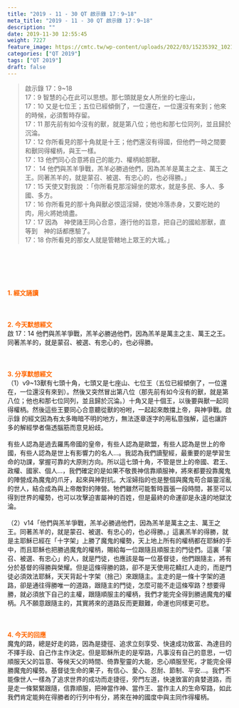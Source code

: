 ```yaml
---
title: "2019 - 11 - 30 QT 啟示錄 17：9~18"
meta_title: "2019 - 11 - 30 QT 啟示錄 17：9~18"
description: ""
date: 2019-11-30 12:55:45
weight: 7227
feature_image: https://cmtc.tw/wp-content/uploads/2022/03/15235392_10211799862337740_180693556567566654_o-1.webp
categories: ["QT 2019"]
tags: ["QT 2019"]
draft: false
---
```


<blockquote>啟示錄 17：9~18<br />
17：9 智慧的心在此可以思想。那七頭就是女人所坐的七座山，<br />
17：10 又是七位王；五位已經傾倒了，一位還在，一位還沒有來到；他來的時候，必須暫時存留。<br />
17：11 那先前有如今沒有的獸，就是第八位；他也和那七位同列，並且歸於沉淪。<br />
17：12 你所看見的那十角就是十王；他們還沒有得國，但他們一時之間要和獸同得權柄，與王一樣。<br />
17：13 他們同心合意將自己的能力、權柄給那獸。<br />
17： 14 他們與羔羊爭戰，羔羊必勝過他們，因為羔羊是萬主之主、萬王之王。同著羔羊的，就是蒙召、被選、有忠心的，也必得勝。」<br />
17：15 天使又對我說 ：「你所看見那淫婦坐的眾水，就是多民、多人、多國、多方。<br />
17：16 你所看見的那十角與獸必恨這淫婦，使她冷落赤身，又要吃她的肉，用火將她燒盡。<br />
17：17 因為　神使諸王同心合意，遵行他的旨意，把自己的國給那獸，直等到　神的話都應驗了。<br />
17：18 你所看見的那女人就是管轄地上眾王的大城。」</blockquote><br />
&nbsp;<br />
<br />
&nbsp;<br />
<br />
<span style="color: #ff6600;"><strong>1. </strong><strong>經文誦讀</strong></span><br />
<br />
<span style="color: #ff6600;"><strong> </strong></span><br />
<br />
<span style="color: #ff6600;"><strong>2. 今天默想</strong><strong>經文<br />
</strong></span>啟 17：14 他們與羔羊爭戰，羔羊必勝過他們，因為羔羊是萬主之主、萬王之王。同著羔羊的，就是蒙召、被選、有忠心的，也必得勝。<br />
<br />
&nbsp;<br />
<br />
<span style="color: #ff6600;"><strong>3. 分享默想經文<br />
</strong></span>（1）v9~13獸有七頭十角，七頭又是七座山、七位王（五位已經傾倒了，一位還在，一位還沒有來到）。然後又突然冒出第八位（那先前有如今沒有的獸，就是第八位；他也和那七位同列，並且歸於沉淪。）十角又是十個王，以後要與獸一起同得權柄。然後這些王要同心合意聽從獸的吩咐，一起起來敵擋上帝，與神爭戰。啟示錄 的經文因為有太多晦暗不明的地方，無法逐章逐字的用私意強解，這也讓許多的解經學者傷透腦筋而意見紛歧。<br />
<br />
有些人認為是過去羅馬帝國的皇帝，有些人認為是歐盟，有些人認為是世上的帝國，有些人認為是世上有影響力的名人…。我認為我們讀聖經，最重要的是學習生命的功課，掌握可靠的大原則方向。所以這七頭十角，不管是世上的帝國、君王、政權、國家、個人…，我們確定的是如果不敬畏神信靠順服神，將來都要投靠魔鬼的陣營成為魔鬼的爪牙，起來與神對抗。大淫婦指的也是整個與魔鬼苟合屬靈淫亂的世人，結合成為與上帝敵對的陣營。牠們雖然可能暫時囂張一段時間，甚至可以得到世界的權勢，也可以攻擊迫害屬神的百姓，但是最終的命運卻是永遠的地獄沈淪。<br />
<br />
（2）v14「他們與羔羊爭戰，羔羊必勝過他們，因為羔羊是萬主之主、萬王之王。同著羔羊的，就是蒙召、被選、有忠心的，也必得勝。」這裏羔羊的得勝，就是主耶穌已經在「十字架」上勝了魔鬼的權勢，天上地上所有的權柄都在耶穌的手中，而且耶穌也把勝過魔鬼的權柄，賜給每一位跟隨且順服主的門徒們。這裏「蒙召、被選、有忠心」的人，就是門徒，也應該是每一位基督徒，他們跟隨主，將有分於基督的得勝與榮耀。但是這條得勝的路，卻不是天使用花轎扛人走的，而是門徒必須效法耶穌，天天背起十字架（捨己）來跟隨主。主走的是一條十字架的道路，卻是通往得勝唯一的道路，跟隨主的門徒，怎麼可能不走這條窄路？想要得勝，就必須放下自己的主權，跟隨順服主的權柄，我們才能完全得到勝過魔鬼的權柄。凡不願意跟隨主的，其實將來的道路反而更艱難，命運也同樣更可悲。<br />
<br />
&nbsp;<br />
<br />
<span style="color: #ff6600;"><strong>4. 今天的回應<br />
</strong></span>魔鬼的路，總是好走的路，因為是捷徑、追求立刻享受、快速成功致富、為達目的不擇手段、自己作主作決定。但是耶穌所走的是窄路，凡事沒有自己的意思，一切順服天父的旨意、等候天父的時間、倚靠聖靈的大能，忠心順服至死，才能完全得勝魔鬼的權勢。基督徒生命的果子，有信心、愛心、忍耐、節制、平安…。我們不能像世人一樣為了追求世界的成功而走捷徑，旁門左道，快速致富的貪婪道路，而是走一條緊緊跟隨，信靠順服，把神當作神、當作王、當作主人的生命窄路，如此我們肯定能夠在得勝者的行列中有分，將來在神的國度中與主同作得權柄。
        
